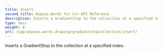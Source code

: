 ```yaml
---
title: Insert
second_title: Aspose.Words for C++ API Reference
description: Inserts a GradientStop to the collection at a specified index. 
type: docs
weight: 0
url: /cpp/aspose.words.drawing/gradientstopcollection/insert/
---
```


Inserts a GradientStop to the collection at a specified index. 

